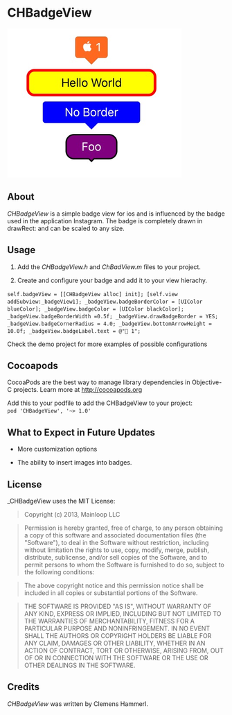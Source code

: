 CHBadgeView
=================

![Alt text](/badge.jpeg "Screenshot")

About
---------
_CHBadgeView_ is a simple badge view for ios and is influenced by the badge used in the application Instagram. The badge is completely drawn in drawRect: and can be scaled to any size.


Usage
---------

1. Add the _CHBadgeView.h_ and _ChBadView.m_ files to your project.

3. Create and configure your badge and add it to your view hierachy.

`self.badgeView = [[CHBadgeView alloc] init];
[self.view addSubview:_badgeView1];
_badgeView.badgeBorderColor = [UIColor blueColor];
_badgeView.badgeColor = [UIColor blackColor];
_badgeView.badgeBorderWidth =0.5f;
_badgeView.drawBadgeBorder = YES;
_badgeView.badgeCornerRadius = 4.0;
_badgeView.bottomArrowHeight = 10.0f;
_badgeView.badgeLabel.text = @" 1";`

Check the demo project for more examples of possible configurations


Cocoapods
-------
CocoaPods are the best way to manage library dependencies in Objective-C projects.
Learn more at http://cocoapods.org

Add this to your podfile to add the CHBadgeView to your project:<br /> `pod 'CHBadgeView', '~> 1.0'`


What to Expect in Future Updates
-----------

+ More customization options

+ The ability to insert images into badges.


License
--------
_CHBadgeView uses the MIT License:

>Copyright (c) 2013, Mainloop LLC

>Permission is hereby granted, free of charge, to any person obtaining a copy of this software and associated documentation files (the "Software"), to deal in the Software without restriction, including without limitation the rights to use, copy, modify, merge, publish, distribute, sublicense, and/or sell copies of the Software, and to permit persons to whom the Software is furnished to do so, subject to the following conditions:

>The above copyright notice and this permission notice shall be included in all copies or substantial portions of the Software.

>THE SOFTWARE IS PROVIDED "AS IS", WITHOUT WARRANTY OF ANY KIND, EXPRESS OR IMPLIED, INCLUDING BUT NOT LIMITED TO THE WARRANTIES OF MERCHANTABILITY, FITNESS FOR A PARTICULAR PURPOSE AND NONINFRINGEMENT. IN NO EVENT SHALL THE AUTHORS OR COPYRIGHT HOLDERS BE LIABLE FOR ANY CLAIM, DAMAGES OR OTHER LIABILITY, WHETHER IN AN ACTION OF CONTRACT, TORT OR OTHERWISE, ARISING FROM, OUT OF OR IN CONNECTION WITH THE SOFTWARE OR THE USE OR OTHER DEALINGS IN THE SOFTWARE.

Credits
---------

_CHBadgeView_ was written by Clemens Hammerl.